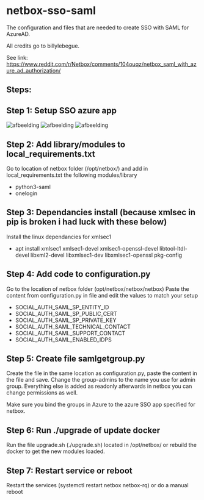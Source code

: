 # netbox-sso-saml

The configuration and files that are needed to create SSO with SAML for AzureAD.

All credits go to billylebegue.

See link:
https://www.reddit.com/r/Netbox/comments/104ouqz/netbox_saml_with_azure_ad_authorization/

## Steps:
## Step 1: Setup SSO azure app
![afbeelding](https://github.com/deku-m/netbox-sso-saml/assets/37069737/4b6aec3f-6f94-438e-b2ac-4dd50bab4b7b)
![afbeelding](https://github.com/deku-m/netbox-sso-saml/assets/37069737/28538485-da5e-4192-baab-df20ca242387)
![afbeelding](https://github.com/deku-m/netbox-sso-saml/assets/37069737/b0d36274-8e14-4c52-8a9c-6d313bfc4bcb)

## Step 2: Add library/modules to local_requirements.txt
Go to location of netbox folder (/opt/netbox/) and add in local_requirements.txt the following modules/library
- python3-saml
- onelogin

## Step 3: Dependancies install (because xmlsec in pip is broken i had luck with these below)
Install the linux dependancies for xmlsec1 
- apt install xmlsec1 xmlsec1-devel xmlsec1-openssl-devel libtool-ltdl-devel libxml2-devel libxmlsec1-dev libxmlsec1-openssl pkg-config

## Step 4: Add code to configuration.py
Go to the location of netbox folder (opt/netbox/netbox/netbox)
Paste the content from configuration.py in file and edit the values to match your setup
- SOCIAL_AUTH_SAML_SP_ENTITY_ID
- SOCIAL_AUTH_SAML_SP_PUBLIC_CERT
- SOCIAL_AUTH_SAML_SP_PRIVATE_KEY
- SOCIAL_AUTH_SAML_TECHNICAL_CONTACT
- SOCIAL_AUTH_SAML_SUPPORT_CONTACT
- SOCIAL_AUTH_SAML_ENABLED_IDPS

## Step 5: Create file samlgetgroup.py
Create the file in the same location as configuration.py, paste the content in the file and save.
Change the group-admins to the name you use for admin group. Everything else is added as readonly afterwards in netbox you can change permissions as well.

Make sure you bind the groups in Azure to the azure SSO app specified for netbox.

## Step 6: Run ./upgrade of update docker
Run the file upgrade.sh (./upgrade.sh) located in /opt/netbox/ or rebuild the docker to get the new modules loaded.

## Step 7: Restart service or reboot
Restart the services (systemctl restart netbox netbox-rq) or do a manual reboot
